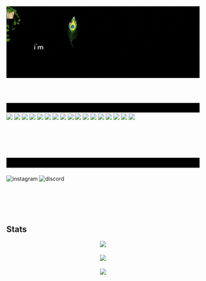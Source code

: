 <img src="./gifs/banner.gif" alt="banner">

<br/><br/>

<div id="skills">
  <img src="./gifs/code.gif" alt="i code">
  <br>
  <img src="https://img.shields.io/badge/html5-%23E34F26.svg?style=for-the-badge&logo=html5&logoColor=white">
  <img src="https://img.shields.io/badge/css3-%231572B6.svg?style=for-the-badge&logo=css3&logoColor=white">
  <img src="https://img.shields.io/badge/javascript-%23323330.svg?style=for-the-badge&logo=javascript&logoColor=%23F7DF1E">
  <img src="https://img.shields.io/badge/node.js-6DA55F?style=for-the-badge&logo=node.js&logoColor=white">
   <img src="https://img.shields.io/badge/express.js-%23404d59.svg?style=for-the-badge&logo=express&logoColor=%2361DAFB">
  <img src="https://img.shields.io/badge/NPM-%23000000.svg?style=for-the-badge&logo=npm&logoColor=white">
  <img src="https://img.shields.io/badge/MongoDB-%234ea94b.svg?style=for-the-badge&logo=mongodb&logoColor=white">
  <img src="https://img.shields.io/badge/mysql-%2300f.svg?style=for-the-badge&logo=mysql&logoColor=white">
  <img src="https://img.shields.io/badge/c-%2300599C.svg?style=for-the-badge&logo=c&logoColor=white">
  <img src="https://img.shields.io/badge/python-3670A0?style=for-the-badge&logo=python&logoColor=ffdd54">
  <img src="https://img.shields.io/badge/django-%23092E20.svg?style=for-the-badge&logo=django&logoColor=white">
  <img src="https://img.shields.io/badge/git-%23F05033.svg?style=for-the-badge&logo=git&logoColor=white">
  <img src="https://img.shields.io/badge/Arch%20Linux-1793D1?logo=arch-linux&logoColor=fff&style=for-the-badge">
  <img src="https://img.shields.io/badge/Kali-268BEE?style=for-the-badge&logo=kalilinux&logoColor=white">
  <img src="https://img.shields.io/badge/Tor-7D4698?style=for-the-badge&logo=Tor-Browser&logoColor=white">
  <img src="https://img.shields.io/badge/Vivaldi-EF3939?style=for-the-badge&logo=Vivaldi&logoColor=white">
  <img src="https://img.shields.io/badge/Bitcoin-000?style=for-the-badge&logo=bitcoin&logoColor=white">
</div>

<br/><br/><br/><br/>

<div id="contact">
  <img src="./gifs/connect.gif" alt="connect me">
  <br><br>
  <img src="https://user-images.githubusercontent.com/74038190/235294013-a33e5c43-a01c-43f6-b44d-a406d8b4ab75.gif" width="150" alt="instagram">
  <img src="https://user-images.githubusercontent.com/74038190/235294015-47144047-25ab-417c-af1b-6746820a20ff.gif" width="150" alt="discord">
</div>  

<br/><br/><br/><br/>

<div id="stats">
    <h2>Stats</h2>
    <div align="center">
      <img src="https://github-readme-stats.vercel.app/api?username=sololinux&show_icons=true&theme=midnight-purple&hide=prs,contribs"><br/><br/>
      <img src="https://github-readme-stats.vercel.app/api/top-langs/?username=sololinux&hide=css,html&theme=midnight-purple"><br/><br/>
      <img src="http://github-readme-streak-stats.herokuapp.com/?user=sololinux&theme=midnight-purple&background=000000"><br/>
    </div>
</div>  
<br><br>







  
